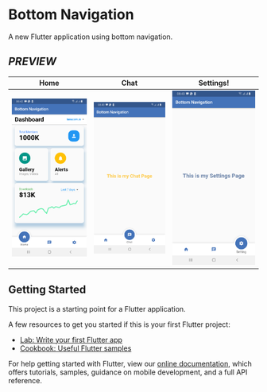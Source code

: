 # Bottom Navigation

A new Flutter application using bottom navigation.



## ***PREVIEW***

| Home | Chat|Settings!
|     ------------- | ------------- |------------- |
| ![Main Page](assets/screenshots/s1.png)| ![Main Page](assets/screenshots/s2.png)| ![Main Page](assets/screenshots/s3.png)|



## Getting Started

This project is a starting point for a Flutter application.

A few resources to get you started if this is your first Flutter project:

- [Lab: Write your first Flutter app](https://flutter.dev/docs/get-started/codelab)
- [Cookbook: Useful Flutter samples](https://flutter.dev/docs/cookbook)

For help getting started with Flutter, view our
[online documentation](https://flutter.dev/docs), which offers tutorials,
samples, guidance on mobile development, and a full API reference.
